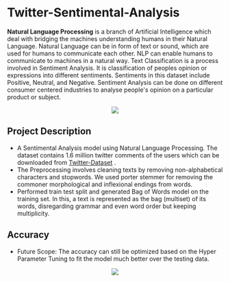 # Twitter-Sentimental-Analysis
**Natural Language Processing** is a branch of Artificial Intelligence which deal with bridging the machines understanding humans in their Natural Language. Natural Language can be in form of text or sound, which are used for humans to communicate each other. NLP can enable humans to communicate to machines in a natural way.
Text Classification is a process involved in Sentiment Analysis. It is classification of peoples opinion or expressions into different sentiments. Sentiments in this dataset include Positive, Neutral, and Negative. Sentiment Analysis can be done on different consumer centered industries to analyse people's opinion on a particular product or subject.

<p align="center">
  <img  src="https://user-images.githubusercontent.com/88108754/127520377-546c83c1-a491-4720-a78a-4f288660ef17.png">
</p>

## Project Description
- A Sentimental Analysis model using Natural Language Processing. The dataset contains 1.6 million twitter comments of the users which can be downloaded from [Twitter-Dataset](training.1600000.processed.noemoticon.csv) . 
- The Preprocessing involves cleaning texts by removing non-alphabetical characters and stopwords. We used porter stemmer for removing the commoner morphological and inflexional endings from words. 
-  Performed train test split and generated Bag of Words model on the training set. In this, a text is represented as the bag (multiset) of its words, disregarding grammar and even word order but keeping multiplicity. 

## Accuracy
- Future Scope: The accuracy can still be optimized based on the Hyper Parameter Tuning to fit the model much better over the testing data. 

<p align="center">
  <img  src="https://user-images.githubusercontent.com/88108754/127525877-fc72b446-d715-4b67-912c-6cf0a928fead.png">
</p>



